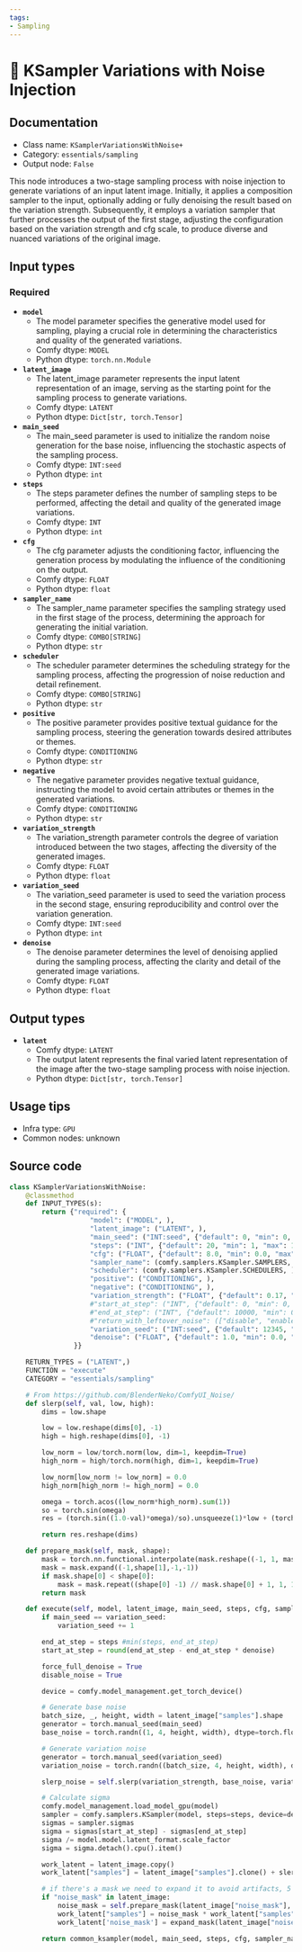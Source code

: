 ```yaml
---
tags:
- Sampling
---
```


# 🔧 KSampler Variations with Noise Injection
## Documentation
- Class name: `KSamplerVariationsWithNoise+`
- Category: `essentials/sampling`
- Output node: `False`

This node introduces a two-stage sampling process with noise injection to generate variations of an input latent image. Initially, it applies a composition sampler to the input, optionally adding or fully denoising the result based on the variation strength. Subsequently, it employs a variation sampler that further processes the output of the first stage, adjusting the configuration based on the variation strength and cfg scale, to produce diverse and nuanced variations of the original image.
## Input types
### Required
- **`model`**
    - The model parameter specifies the generative model used for sampling, playing a crucial role in determining the characteristics and quality of the generated variations.
    - Comfy dtype: `MODEL`
    - Python dtype: `torch.nn.Module`
- **`latent_image`**
    - The latent_image parameter represents the input latent representation of an image, serving as the starting point for the sampling process to generate variations.
    - Comfy dtype: `LATENT`
    - Python dtype: `Dict[str, torch.Tensor]`
- **`main_seed`**
    - The main_seed parameter is used to initialize the random noise generation for the base noise, influencing the stochastic aspects of the sampling process.
    - Comfy dtype: `INT:seed`
    - Python dtype: `int`
- **`steps`**
    - The steps parameter defines the number of sampling steps to be performed, affecting the detail and quality of the generated image variations.
    - Comfy dtype: `INT`
    - Python dtype: `int`
- **`cfg`**
    - The cfg parameter adjusts the conditioning factor, influencing the generation process by modulating the influence of the conditioning on the output.
    - Comfy dtype: `FLOAT`
    - Python dtype: `float`
- **`sampler_name`**
    - The sampler_name parameter specifies the sampling strategy used in the first stage of the process, determining the approach for generating the initial variation.
    - Comfy dtype: `COMBO[STRING]`
    - Python dtype: `str`
- **`scheduler`**
    - The scheduler parameter determines the scheduling strategy for the sampling process, affecting the progression of noise reduction and detail refinement.
    - Comfy dtype: `COMBO[STRING]`
    - Python dtype: `str`
- **`positive`**
    - The positive parameter provides positive textual guidance for the sampling process, steering the generation towards desired attributes or themes.
    - Comfy dtype: `CONDITIONING`
    - Python dtype: `str`
- **`negative`**
    - The negative parameter provides negative textual guidance, instructing the model to avoid certain attributes or themes in the generated variations.
    - Comfy dtype: `CONDITIONING`
    - Python dtype: `str`
- **`variation_strength`**
    - The variation_strength parameter controls the degree of variation introduced between the two stages, affecting the diversity of the generated images.
    - Comfy dtype: `FLOAT`
    - Python dtype: `float`
- **`variation_seed`**
    - The variation_seed parameter is used to seed the variation process in the second stage, ensuring reproducibility and control over the variation generation.
    - Comfy dtype: `INT:seed`
    - Python dtype: `int`
- **`denoise`**
    - The denoise parameter determines the level of denoising applied during the sampling process, affecting the clarity and detail of the generated image variations.
    - Comfy dtype: `FLOAT`
    - Python dtype: `float`
## Output types
- **`latent`**
    - Comfy dtype: `LATENT`
    - The output latent represents the final varied latent representation of the image after the two-stage sampling process with noise injection.
    - Python dtype: `Dict[str, torch.Tensor]`
## Usage tips
- Infra type: `GPU`
- Common nodes: unknown


## Source code
```python
class KSamplerVariationsWithNoise:
    @classmethod
    def INPUT_TYPES(s):
        return {"required": {
                    "model": ("MODEL", ),
                    "latent_image": ("LATENT", ),
                    "main_seed": ("INT:seed", {"default": 0, "min": 0, "max": 0xffffffffffffffff}),
                    "steps": ("INT", {"default": 20, "min": 1, "max": 10000}),
                    "cfg": ("FLOAT", {"default": 8.0, "min": 0.0, "max": 100.0, "step":0.1, "round": 0.01}),
                    "sampler_name": (comfy.samplers.KSampler.SAMPLERS, ),
                    "scheduler": (comfy.samplers.KSampler.SCHEDULERS, ),
                    "positive": ("CONDITIONING", ),
                    "negative": ("CONDITIONING", ),
                    "variation_strength": ("FLOAT", {"default": 0.17, "min": 0.0, "max": 1.0, "step":0.01, "round": 0.01}),
                    #"start_at_step": ("INT", {"default": 0, "min": 0, "max": 10000}),
                    #"end_at_step": ("INT", {"default": 10000, "min": 0, "max": 10000}),
                    #"return_with_leftover_noise": (["disable", "enable"], ),
                    "variation_seed": ("INT:seed", {"default": 12345, "min": 0, "max": 0xffffffffffffffff}),
                    "denoise": ("FLOAT", {"default": 1.0, "min": 0.0, "max": 1.0, "step":0.01, "round": 0.01}),
                }}

    RETURN_TYPES = ("LATENT",)
    FUNCTION = "execute"
    CATEGORY = "essentials/sampling"

    # From https://github.com/BlenderNeko/ComfyUI_Noise/
    def slerp(self, val, low, high):
        dims = low.shape

        low = low.reshape(dims[0], -1)
        high = high.reshape(dims[0], -1)

        low_norm = low/torch.norm(low, dim=1, keepdim=True)
        high_norm = high/torch.norm(high, dim=1, keepdim=True)

        low_norm[low_norm != low_norm] = 0.0
        high_norm[high_norm != high_norm] = 0.0

        omega = torch.acos((low_norm*high_norm).sum(1))
        so = torch.sin(omega)
        res = (torch.sin((1.0-val)*omega)/so).unsqueeze(1)*low + (torch.sin(val*omega)/so).unsqueeze(1) * high

        return res.reshape(dims)

    def prepare_mask(self, mask, shape):
        mask = torch.nn.functional.interpolate(mask.reshape((-1, 1, mask.shape[-2], mask.shape[-1])), size=(shape[2], shape[3]), mode="bilinear")
        mask = mask.expand((-1,shape[1],-1,-1))
        if mask.shape[0] < shape[0]:
            mask = mask.repeat((shape[0] -1) // mask.shape[0] + 1, 1, 1, 1)[:shape[0]]
        return mask

    def execute(self, model, latent_image, main_seed, steps, cfg, sampler_name, scheduler, positive, negative, variation_strength, variation_seed, denoise):
        if main_seed == variation_seed:
            variation_seed += 1

        end_at_step = steps #min(steps, end_at_step)
        start_at_step = round(end_at_step - end_at_step * denoise)

        force_full_denoise = True
        disable_noise = True

        device = comfy.model_management.get_torch_device()

        # Generate base noise
        batch_size, _, height, width = latent_image["samples"].shape
        generator = torch.manual_seed(main_seed)
        base_noise = torch.randn((1, 4, height, width), dtype=torch.float32, device="cpu", generator=generator).repeat(batch_size, 1, 1, 1).cpu()

        # Generate variation noise
        generator = torch.manual_seed(variation_seed)
        variation_noise = torch.randn((batch_size, 4, height, width), dtype=torch.float32, device="cpu", generator=generator).cpu()

        slerp_noise = self.slerp(variation_strength, base_noise, variation_noise)

        # Calculate sigma
        comfy.model_management.load_model_gpu(model)
        sampler = comfy.samplers.KSampler(model, steps=steps, device=device, sampler=sampler_name, scheduler=scheduler, denoise=1.0, model_options=model.model_options)
        sigmas = sampler.sigmas
        sigma = sigmas[start_at_step] - sigmas[end_at_step]
        sigma /= model.model.latent_format.scale_factor
        sigma = sigma.detach().cpu().item()

        work_latent = latent_image.copy()
        work_latent["samples"] = latent_image["samples"].clone() + slerp_noise * sigma

        # if there's a mask we need to expand it to avoid artifacts, 5 pixels should be enough
        if "noise_mask" in latent_image:
            noise_mask = self.prepare_mask(latent_image["noise_mask"], latent_image['samples'].shape)
            work_latent["samples"] = noise_mask * work_latent["samples"] + (1-noise_mask) * latent_image["samples"]
            work_latent['noise_mask'] = expand_mask(latent_image["noise_mask"].clone(), 5, True)

        return common_ksampler(model, main_seed, steps, cfg, sampler_name, scheduler, positive, negative, work_latent, denoise=1.0, disable_noise=disable_noise, start_step=start_at_step, last_step=end_at_step, force_full_denoise=force_full_denoise)

```
